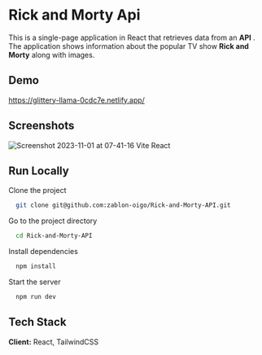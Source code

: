 # Rick and Morty Api
This is a single-page application in React that retrieves data from an **API** . The application shows information about the popular TV show **Rick and Morty** along with images.
## Demo
https://glittery-llama-0cdc7e.netlify.app/

## Screenshots
![Screenshot 2023-11-01 at 07-41-16 Vite React](https://github.com/zablon-oigo/Rick-and-Morty-API/assets/143833326/195d06b9-ec96-439b-9063-ceff0ac21136)


## Run Locally

Clone the project

```bash
  git clone git@github.com:zablon-oigo/Rick-and-Morty-API.git
```

Go to the project directory

```bash
  cd Rick-and-Morty-API
```

Install dependencies

```bash
  npm install
```

Start the server

```bash
  npm run dev
```
## Tech Stack

**Client:** React, TailwindCSS



